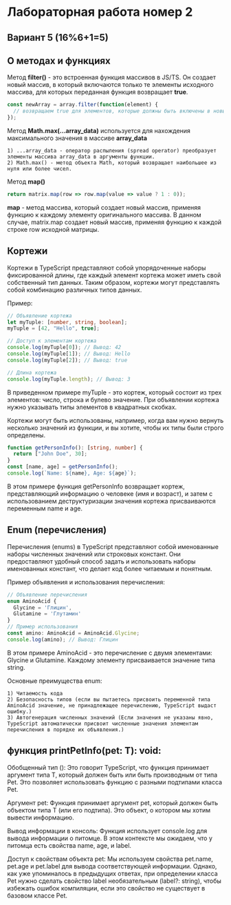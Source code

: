# Лабораторная работа номер 2

## Вариант 5 (16%6+1=5)

## О методах и функциях

Метод **filter()** - это встроенная функция массивов в JS/TS. Он создает новый массив, в который включаются только те элементы исходного массива, для которых переданная функция возвращает **true**.

```typescript
const newArray = array.filter(function(element) {
  // возвращаем true для элементов, которые должны быть включены в новый массив
});
```

Метод **Math.max(...array_data)** используется для нахождения максимального значения в массиве **array_data**

    1) ...array_data - оператор распыления (spread operator) преобразует элементы массива array_data в аргументы функции.
    2) Math.max() - метод объекта Math, который возвращает наибольшее из нуля или более чисел.

Метод **map()**

```typescript
return matrix.map(row => row.map(value => value ? 1 : 0));
```

**map** - метод массива, который создает новый массив, применяя функцию к каждому элементу оригинального массива. В данном случае, matrix.map создает новый массив, применяя функцию к каждой строке row исходной матрицы.

## Кортежи

Кортежи в TypeScript представляют собой упорядоченные наборы фиксированной длины, где каждый элемент кортежа может иметь свой собственный тип данных. Таким образом, кортежи могут представлять собой комбинацию различных типов данных.

Пример:

```typescript
// Объявление кортежа
let myTuple: [number, string, boolean];
myTuple = [42, "Hello", true];

// Доступ к элементам кортежа
console.log(myTuple[0]); // Вывод: 42
console.log(myTuple[1]); // Вывод: Hello
console.log(myTuple[2]); // Вывод: true

// Длина кортежа
console.log(myTuple.length); // Вывод: 3
```

В приведенном примере myTuple - это кортеж, который состоит из трех элементов: число, строка и булево значение. При объявлении кортежа нужно указывать типы элементов в квадратных скобках.

Кортежи могут быть использованы, например, когда вам нужно вернуть несколько значений из функции, и вы хотите, чтобы их типы были строго определены.

```typescript
function getPersonInfo(): [string, number] {
  return ["John Doe", 30];
}
const [name, age] = getPersonInfo();
console.log(`Name: ${name}, Age: ${age}`);
```

В этом примере функция getPersonInfo возвращает кортеж, представляющий информацию о человеке (имя и возраст), и затем с использованием деструктуризации значения кортежа присваиваются переменным name и age.

## Enum (перечисления)

Перечисления (enums) в TypeScript представляют собой именованные наборы численных значений или строковых констант. Они предоставляют удобный способ задать и использовать наборы именованных констант, что делает код более читаемым и понятным.

Пример объявления и использования перечисления:

```typescript
// Объявление перечисления
enum AminoAcid {
  Glycine = 'Глицин',
  Glutamine = 'Глутамин'
}
// Пример использования
const amino: AminoAcid = AminoAcid.Glycine;
console.log(amino); // Вывод: Глицин
```

В этом примере AminoAcid - это перечисление с двумя элементами: Glycine и Glutamine. Каждому элементу присваивается значение типа string.

Основные преимущества enum:

    1) Читаемость кода
    2) Безопасность типов (если вы пытаетесь присвоить переменной типа AminoAcid значение, не принадлежащее перечислению, TypeScript выдаст ошибку.)
    3) Автогенерация численных значений (Если значения не указаны явно, TypeScript автоматически присвоит численные значения элементам перечисления в порядке их объявления.)

## функция printPetInfo<T extends Pet>(pet: T): void:

Обобщенный тип (<T extends Pet>): Это говорит TypeScript, что функция принимает аргумент типа T, который должен быть или быть производным от типа Pet. Это позволяет использовать функцию с разными подтипами класса Pet.

Аргумент pet: Функция принимает аргумент pet, который должен быть объектом типа T (или его подтипа). Это объект, о котором мы хотим вывести информацию.

Вывод информации в консоль: Функция использует console.log для вывода информации о питомце. В этом контексте мы ожидаем, что у питомца есть свойства name, age, и label.

Доступ к свойствам объекта pet: Мы используем свойства pet.name, pet.age и pet.label для вывода соответствующей информации. Однако, как уже упоминалось в предыдущих ответах, при определении класса Pet нужно сделать свойство label необязательным (label?: string), чтобы избежать ошибок компиляции, если это свойство не существует в базовом классе Pet.


